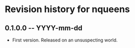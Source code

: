 # Revision history for nqueens

## 0.1.0.0 -- YYYY-mm-dd

* First version. Released on an unsuspecting world.
